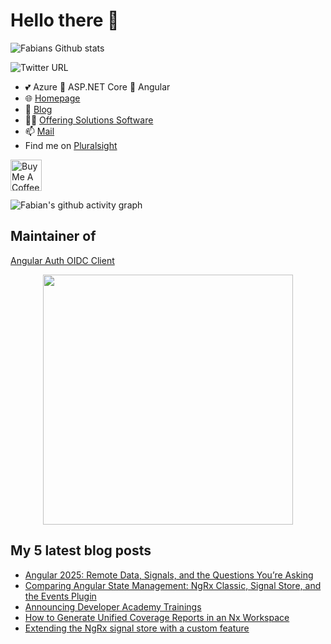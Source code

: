 # Hello there 👋

 <img alt="Fabians Github stats" src="https://github-readme-stats.vercel.app/api?username=FabianGosebrink&count_private=true&show_icons=true&theme=dark&include_all_commits=true">

![Twitter URL](https://img.shields.io/twitter/url?label=%40Fabian%20Gosebrink&style=social&url=https%3A%2F%2Ftwitter.com%2FFabianGosebrink)

- 💕 Azure 👋 ASP.NET Core 👋 Angular
- :globe_with_meridians: [Homepage](https://fabian-gosebrink.com/)
- :newspaper: [Blog](https://offering.solutions/blog)
- :man_office_worker: [Offering Solutions Software](https://offering.solutions/)
- 📫 [Mail](mailto:fabian.gosebrink@offering.solutions)
- Find me on [Pluralsight](https://app.pluralsight.com/library/courses/structuring-angular-applications-angular-libraries)

<a href="https://www.buymeacoffee.com/FabianGosebrink" target="_blank"><img src="https://cdn.buymeacoffee.com/buttons/v2/default-yellow.png" alt="Buy Me A Coffee" height="50" ></a>

![Fabian's github activity graph](https://github-readme-activity-graph.vercel.app/graph?username=FabianGosebrink&theme=nord)

## Maintainer of

[Angular Auth OIDC Client](https://github.com/damienbod/angular-auth-oidc-client)

<p align="center">
  <a href="https://github.com/damienbod/angular-auth-oidc-client"><img src="https://raw.githubusercontent.com/damienbod/angular-auth-oidc-client/main/.github/angular-auth-logo.png" alt="" width="400" /></a>
</p>

## My 5 latest blog posts

<!-- BLOG-POST-LIST:START -->
- [Angular 2025: Remote Data, Signals, and the Questions You’re Asking](https://offering.solutions/blog/articles/2025/06/14/angular-2025-remote-data-signals-and-the-questions-youre-asking/)
- [Comparing Angular State Management: NgRx Classic, Signal Store, and the Events Plugin](https://offering.solutions/blog/articles/2025/05/13/comparing-angular-state-management-ngrx-classic-signal-store-and-the-events-plugin/)
- [Announcing Developer Academy Trainings](https://offering.solutions/blog/articles/2025/01/13/announcing-developer-academy/)
- [How to Generate Unified Coverage Reports in an Nx Workspace](https://offering.solutions/blog/articles/2024/11/17/how-to-generate-unified-coverage-reports-in-an-nx-workspace/)
- [Extending the NgRx signal store with a custom feature](https://offering.solutions/blog/articles/2024/02/07/extending-the-ngrx-signal-store-with-a-custom-feature/)
<!-- BLOG-POST-LIST:END -->

